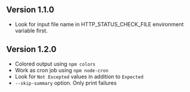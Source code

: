 ## Version 1.1.0

* Look for input file name in HTTP_STATUS_CHECK_FILE environment
  variable first.

## Version 1.2.0
* Colored output using `npm colors`
* Work as cron job using `npm node-cron`
* Look for `Not Excepted` values in addition to `Expected`
* `--skip-summary` option. Only print failures